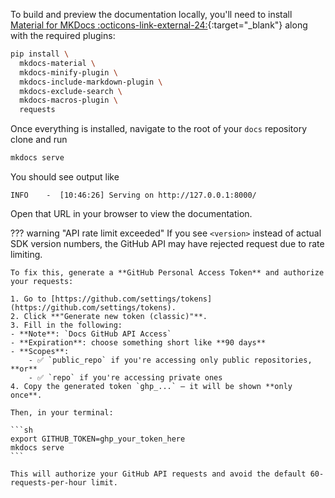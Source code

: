 To build and preview the documentation locally, you'll need to install [Material for MKDocs :octicons-link-external-24:](https://squidfunk.github.io/mkdocs-material/getting-started/){:target="_blank"} along with the required plugins:

```sh
pip install \
  mkdocs-material \
  mkdocs-minify-plugin \
  mkdocs-include-markdown-plugin \
  mkdocs-exclude-search \
  mkdocs-macros-plugin \
  requests
```

Once everything is installed, navigate to the root of your `docs` repository clone and run

```sh
mkdocs serve
```

You should see output like

```
INFO    -  [10:46:26] Serving on http://127.0.0.1:8000/
```

Open that URL in your browser to view the documentation.

??? warning "API rate limit exceeded"
    If you see `<version>` instead of actual SDK version numbers, the GitHub API may have rejected request due to rate limiting.
    
    To fix this, generate a **GitHub Personal Access Token** and authorize your requests:

    1. Go to [https://github.com/settings/tokens](https://github.com/settings/tokens).
    2. Click **"Generate new token (classic)"**.
    3. Fill in the following:
    - **Note**: `Docs GitHub API Access`
    - **Expiration**: choose something short like **90 days**
    - **Scopes**:
        - ✅ `public_repo` if you're accessing only public repositories, **or**
        - ✅ `repo` if you're accessing private ones
    4. Copy the generated token `ghp_...` — it will be shown **only once**.

    Then, in your terminal:

    ```sh
    export GITHUB_TOKEN=ghp_your_token_here
    mkdocs serve
    ```

    This will authorize your GitHub API requests and avoid the default 60-requests-per-hour limit.